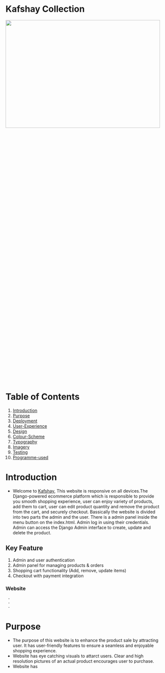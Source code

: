 # **Kafshay Collection**
<img src="" width="100%" height="30%" >

# Table of Contents
1. [Introduction](#introduction)
2. [Purpose](#purpose)
3. [Deployment](#deployment)
4. [User-Experience](#user-experience)
5. [Design](#design)
6. [Colour-Scheme](#colour-scheme)
7. [Typography](#typography)
8. [Imagery](#imagery)
9. [Testing](#testing)
10. [Programme-used](#programme-used)




# Introduction
- Welcome to [Kafshay](https://kafshay-915bff3a430d.herokuapp.com/),  This website is responsive on all devices.The Django-powered ecommerce platform which is responsible to provide you smooth shopping experience, user can enjoy variety of products, add them to cart, user can edit product quantity and remove the product from the cart, and securely checkout. Bassically the website is divided into two parts the admin and the user. There is a admin panel inside the menu button on the index.html. Admin log in using their credentials. Admin can access the Django Admin interface to create, update and delete the product. 

## Key Feature
  1. Admin and user authentication  
  2. Admin panel for managing products & orders
  3. Shopping cart functionality (Add, remove, update items)
  4. Checkout with payment integration

  ### Website 
     -   
     - 
     - 

# Purpose
- The purpose of this website is to enhance the product sale by attracting user. It has user-friendly features to ensure a seamless and enjoyable shopping experience.
- Website has eye catching visuals to attarct users. Clear and high resolution pictures of an actual product encourages user to purchase. 
- Website has 



